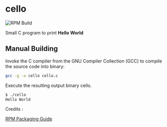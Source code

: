 # cello

![RPM Build](https://github.com/sturivny/cello/workflows/RPM%20Build/badge.svg)

Small C program to print **Hello World**

## Manual Building

Invoke the C compiler from the GNU Compiler Collection (GCC) to compile the source code into binary:

```bash
gcc -g -o cello cello.c
```

Execute the resulting output binary cello.

```bash
$ ./cello
Hello World
```

  
Credits :

[RPM Packaging Guide](https://rpm-packaging-guide.github.io)
